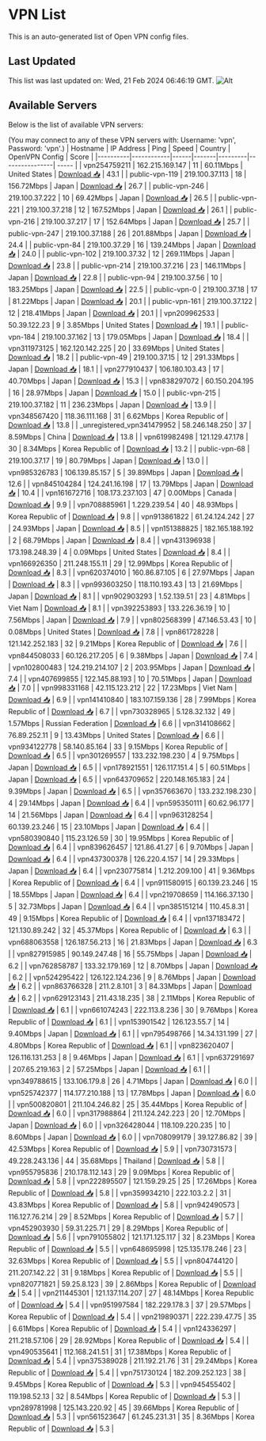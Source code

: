 # VPN List

This is an auto-generated list of Open VPN config files.

## Last Updated

This list was last updated on: Wed, 21 Feb 2024 06:46:19 GMT.
![Alt](https://repobeats.axiom.co/api/embed/186b98318ef1479477931607c1ad7d823f12451f.svg "Repobeats analytics image")

## Available Servers

Below is the list of available VPN servers:

(You may connect to any of these VPN servers with: Username: 'vpn', Password: 'vpn'.)
| Hostname | IP Address | Ping | Speed | Country | OpenVPN Config | Score |
|----------|------------|------|-------|---------|----------------| ----- |
| vpn254759211 | 162.215.169.147 | 11 | 60.11Mbps | United States | [Download 📥](./configs/server_0_US.ovpn) | 43.1 |
| public-vpn-119 | 219.100.37.113 | 18 | 156.72Mbps | Japan | [Download 📥](./configs/server_1_JP.ovpn) | 26.7 |
| public-vpn-246 | 219.100.37.222 | 10 | 69.42Mbps | Japan | [Download 📥](./configs/server_2_JP.ovpn) | 26.5 |
| public-vpn-221 | 219.100.37.218 | 12 | 167.52Mbps | Japan | [Download 📥](./configs/server_3_JP.ovpn) | 26.1 |
| public-vpn-216 | 219.100.37.217 | 17 | 152.64Mbps | Japan | [Download 📥](./configs/server_4_JP.ovpn) | 25.7 |
| public-vpn-247 | 219.100.37.188 | 26 | 201.88Mbps | Japan | [Download 📥](./configs/server_5_JP.ovpn) | 24.4 |
| public-vpn-84 | 219.100.37.29 | 16 | 139.24Mbps | Japan | [Download 📥](./configs/server_6_JP.ovpn) | 24.0 |
| public-vpn-102 | 219.100.37.32 | 12 | 269.11Mbps | Japan | [Download 📥](./configs/server_7_JP.ovpn) | 23.8 |
| public-vpn-214 | 219.100.37.216 | 23 | 146.11Mbps | Japan | [Download 📥](./configs/server_8_JP.ovpn) | 22.8 |
| public-vpn-94 | 219.100.37.56 | 10 | 183.25Mbps | Japan | [Download 📥](./configs/server_9_JP.ovpn) | 22.5 |
| public-vpn-0 | 219.100.37.18 | 17 | 81.22Mbps | Japan | [Download 📥](./configs/server_10_JP.ovpn) | 20.1 |
| public-vpn-161 | 219.100.37.122 | 12 | 218.41Mbps | Japan | [Download 📥](./configs/server_11_JP.ovpn) | 20.1 |
| vpn209962533 | 50.39.122.23 | 9 | 3.85Mbps | United States | [Download 📥](./configs/server_12_US.ovpn) | 19.1 |
| public-vpn-184 | 219.100.37.162 | 13 | 179.05Mbps | Japan | [Download 📥](./configs/server_13_JP.ovpn) | 18.4 |
| vpn311973125 | 162.120.142.225 | 20 | 33.69Mbps | United States | [Download 📥](./configs/server_14_US.ovpn) | 18.2 |
| public-vpn-49 | 219.100.37.15 | 12 | 291.33Mbps | Japan | [Download 📥](./configs/server_15_JP.ovpn) | 18.1 |
| vpn277910437 | 106.180.103.43 | 17 | 40.70Mbps | Japan | [Download 📥](./configs/server_16_JP.ovpn) | 15.3 |
| vpn838297072 | 60.150.204.195 | 16 | 28.97Mbps | Japan | [Download 📥](./configs/server_17_JP.ovpn) | 15.0 |
| public-vpn-215 | 219.100.37.182 | 11 | 236.23Mbps | Japan | [Download 📥](./configs/server_18_JP.ovpn) | 13.9 |
| vpn348567420 | 118.36.111.168 | 31 | 6.62Mbps | Korea Republic of | [Download 📥](./configs/server_19_KR.ovpn) | 13.8 |
| _unregistered_vpn341479952 | 58.246.148.250 | 37 | 8.59Mbps | China | [Download 📥](./configs/server_20_CN.ovpn) | 13.8 |
| vpn619982498 | 121.129.47.178 | 30 | 8.34Mbps | Korea Republic of | [Download 📥](./configs/server_21_KR.ovpn) | 13.2 |
| public-vpn-68 | 219.100.37.17 | 19 | 80.79Mbps | Japan | [Download 📥](./configs/server_22_JP.ovpn) | 13.0 |
| vpn985326783 | 106.139.85.157 | 5 | 39.89Mbps | Japan | [Download 📥](./configs/server_23_JP.ovpn) | 12.6 |
| vpn845104284 | 124.241.16.198 | 17 | 13.79Mbps | Japan | [Download 📥](./configs/server_24_JP.ovpn) | 10.4 |
| vpn161672716 | 108.173.237.103 | 47 | 0.00Mbps | Canada | [Download 📥](./configs/server_25_CA.ovpn) | 9.9 |
| vpn708885961 | 1.229.239.54 | 40 | 48.93Mbps | Korea Republic of | [Download 📥](./configs/server_26_KR.ovpn) | 9.8 |
| vpn913861822 | 61.24.124.242 | 27 | 24.93Mbps | Japan | [Download 📥](./configs/server_27_JP.ovpn) | 8.5 |
| vpn151388825 | 182.165.188.192 | 2 | 68.79Mbps | Japan | [Download 📥](./configs/server_28_JP.ovpn) | 8.4 |
| vpn431396938 | 173.198.248.39 | 4 | 0.09Mbps | United States | [Download 📥](./configs/server_29_US.ovpn) | 8.4 |
| vpn166926350 | 211.248.155.11 | 29 | 12.99Mbps | Korea Republic of | [Download 📥](./configs/server_30_KR.ovpn) | 8.3 |
| vpn620374010 | 160.86.87.105 | 6 | 27.97Mbps | Japan | [Download 📥](./configs/server_31_JP.ovpn) | 8.3 |
| vpn993603250 | 118.110.193.43 | 13 | 21.69Mbps | Japan | [Download 📥](./configs/server_32_JP.ovpn) | 8.1 |
| vpn902903293 | 1.52.139.51 | 23 | 4.81Mbps | Viet Nam | [Download 📥](./configs/server_33_VN.ovpn) | 8.1 |
| vpn392253893 | 133.226.36.19 | 10 | 7.56Mbps | Japan | [Download 📥](./configs/server_34_JP.ovpn) | 7.9 |
| vpn802568399 | 47.146.53.43 | 10 | 0.08Mbps | United States | [Download 📥](./configs/server_35_US.ovpn) | 7.8 |
| vpn861728228 | 121.142.252.183 | 32 | 9.21Mbps | Korea Republic of | [Download 📥](./configs/server_36_KR.ovpn) | 7.6 |
| vpn844508033 | 60.126.217.205 | 6 | 9.38Mbps | Japan | [Download 📥](./configs/server_37_JP.ovpn) | 7.4 |
| vpn102800483 | 124.219.214.107 | 2 | 203.95Mbps | Japan | [Download 📥](./configs/server_38_JP.ovpn) | 7.4 |
| vpn407699855 | 122.145.88.193 | 10 | 70.51Mbps | Japan | [Download 📥](./configs/server_39_JP.ovpn) | 7.0 |
| vpn998331168 | 42.115.123.212 | 22 | 17.23Mbps | Viet Nam | [Download 📥](./configs/server_40_VN.ovpn) | 6.9 |
| vpn141410840 | 183.107.159.136 | 28 | 7.99Mbps | Korea Republic of | [Download 📥](./configs/server_41_KR.ovpn) | 6.7 |
| vpn730328965 | 5.128.32.132 | 49 | 1.57Mbps | Russian Federation | [Download 📥](./configs/server_42_RU.ovpn) | 6.6 |
| vpn314108662 | 76.89.252.11 | 9 | 13.43Mbps | United States | [Download 📥](./configs/server_43_US.ovpn) | 6.6 |
| vpn934122778 | 58.140.85.164 | 33 | 9.15Mbps | Korea Republic of | [Download 📥](./configs/server_44_KR.ovpn) | 6.5 |
| vpn301269557 | 133.232.198.230 | 4 | 9.75Mbps | Japan | [Download 📥](./configs/server_45_JP.ovpn) | 6.5 |
| vpn178921551 | 126.117.151.4 | 5 | 60.51Mbps | Japan | [Download 📥](./configs/server_46_JP.ovpn) | 6.5 |
| vpn643709652 | 220.148.165.183 | 24 | 9.39Mbps | Japan | [Download 📥](./configs/server_47_JP.ovpn) | 6.5 |
| vpn357663670 | 133.232.198.230 | 4 | 29.14Mbps | Japan | [Download 📥](./configs/server_48_JP.ovpn) | 6.4 |
| vpn595350111 | 60.62.96.177 | 14 | 21.56Mbps | Japan | [Download 📥](./configs/server_49_JP.ovpn) | 6.4 |
| vpn963128254 | 60.139.23.246 | 15 | 23.10Mbps | Japan | [Download 📥](./configs/server_50_JP.ovpn) | 6.4 |
| vpn580390840 | 115.23.126.59 | 30 | 19.95Mbps | Korea Republic of | [Download 📥](./configs/server_51_KR.ovpn) | 6.4 |
| vpn839626457 | 121.86.41.27 | 6 | 9.70Mbps | Japan | [Download 📥](./configs/server_52_JP.ovpn) | 6.4 |
| vpn437300378 | 126.220.4.157 | 14 | 29.33Mbps | Japan | [Download 📥](./configs/server_53_JP.ovpn) | 6.4 |
| vpn230775814 | 1.212.209.100 | 41 | 9.36Mbps | Korea Republic of | [Download 📥](./configs/server_54_KR.ovpn) | 6.4 |
| vpn911580915 | 60.139.23.246 | 15 | 18.55Mbps | Japan | [Download 📥](./configs/server_55_JP.ovpn) | 6.4 |
| vpn219708659 | 114.166.37.130 | 5 | 32.73Mbps | Japan | [Download 📥](./configs/server_56_JP.ovpn) | 6.4 |
| vpn385151214 | 110.45.8.31 | 49 | 9.15Mbps | Korea Republic of | [Download 📥](./configs/server_57_KR.ovpn) | 6.4 |
| vpn137183472 | 121.130.89.242 | 32 | 45.37Mbps | Korea Republic of | [Download 📥](./configs/server_58_KR.ovpn) | 6.3 |
| vpn688063558 | 126.187.56.213 | 16 | 21.83Mbps | Japan | [Download 📥](./configs/server_59_JP.ovpn) | 6.3 |
| vpn827915985 | 90.149.247.48 | 16 | 55.75Mbps | Japan | [Download 📥](./configs/server_60_JP.ovpn) | 6.2 |
| vpn762858787 | 133.32.179.169 | 12 | 8.70Mbps | Japan | [Download 📥](./configs/server_61_JP.ovpn) | 6.2 |
| vpn524295422 | 126.122.124.236 | 9 | 8.76Mbps | Japan | [Download 📥](./configs/server_62_JP.ovpn) | 6.2 |
| vpn863766328 | 211.2.8.101 | 3 | 84.33Mbps | Japan | [Download 📥](./configs/server_63_JP.ovpn) | 6.2 |
| vpn629123143 | 211.43.18.235 | 38 | 2.11Mbps | Korea Republic of | [Download 📥](./configs/server_64_KR.ovpn) | 6.1 |
| vpn661074243 | 222.113.8.236 | 30 | 9.76Mbps | Korea Republic of | [Download 📥](./configs/server_65_KR.ovpn) | 6.1 |
| vpn153901542 | 126.123.55.7 | 14 | 9.40Mbps | Japan | [Download 📥](./configs/server_66_JP.ovpn) | 6.1 |
| vpn795498766 | 14.34.131.199 | 27 | 4.80Mbps | Korea Republic of | [Download 📥](./configs/server_67_KR.ovpn) | 6.1 |
| vpn823620407 | 126.116.131.253 | 8 | 9.46Mbps | Japan | [Download 📥](./configs/server_68_JP.ovpn) | 6.1 |
| vpn637291697 | 207.65.219.163 | 2 | 57.25Mbps | Japan | [Download 📥](./configs/server_69_JP.ovpn) | 6.1 |
| vpn349788615 | 133.106.179.8 | 26 | 4.71Mbps | Japan | [Download 📥](./configs/server_70_JP.ovpn) | 6.0 |
| vpn525742377 | 114.177.210.188 | 13 | 17.78Mbps | Japan | [Download 📥](./configs/server_71_JP.ovpn) | 6.0 |
| vpn500820801 | 211.104.246.82 | 25 | 35.44Mbps | Korea Republic of | [Download 📥](./configs/server_72_KR.ovpn) | 6.0 |
| vpn317988864 | 211.124.242.223 | 20 | 12.70Mbps | Japan | [Download 📥](./configs/server_73_JP.ovpn) | 6.0 |
| vpn326428044 | 118.109.220.235 | 10 | 8.60Mbps | Japan | [Download 📥](./configs/server_74_JP.ovpn) | 6.0 |
| vpn708099179 | 39.127.86.82 | 39 | 42.53Mbps | Korea Republic of | [Download 📥](./configs/server_75_KR.ovpn) | 5.9 |
| vpn730731573 | 49.228.243.136 | 44 | 35.68Mbps | Thailand | [Download 📥](./configs/server_76_TH.ovpn) | 5.8 |
| vpn955795836 | 210.178.112.143 | 29 | 9.09Mbps | Korea Republic of | [Download 📥](./configs/server_77_KR.ovpn) | 5.8 |
| vpn222895507 | 121.159.29.25 | 25 | 17.26Mbps | Korea Republic of | [Download 📥](./configs/server_78_KR.ovpn) | 5.8 |
| vpn359934210 | 222.103.2.2 | 31 | 43.83Mbps | Korea Republic of | [Download 📥](./configs/server_79_KR.ovpn) | 5.8 |
| vpn942490573 | 116.127.76.214 | 29 | 8.52Mbps | Korea Republic of | [Download 📥](./configs/server_80_KR.ovpn) | 5.7 |
| vpn452903930 | 59.31.225.71 | 29 | 8.29Mbps | Korea Republic of | [Download 📥](./configs/server_81_KR.ovpn) | 5.6 |
| vpn791055802 | 121.171.125.117 | 32 | 8.23Mbps | Korea Republic of | [Download 📥](./configs/server_82_KR.ovpn) | 5.5 |
| vpn648695998 | 125.135.178.246 | 23 | 32.63Mbps | Korea Republic of | [Download 📥](./configs/server_83_KR.ovpn) | 5.5 |
| vpn804744120 | 211.207.142.22 | 31 | 9.18Mbps | Korea Republic of | [Download 📥](./configs/server_84_KR.ovpn) | 5.5 |
| vpn820771821 | 59.25.8.123 | 39 | 2.86Mbps | Korea Republic of | [Download 📥](./configs/server_85_KR.ovpn) | 5.4 |
| vpn211445301 | 121.137.114.207 | 27 | 48.14Mbps | Korea Republic of | [Download 📥](./configs/server_86_KR.ovpn) | 5.4 |
| vpn951997584 | 182.229.178.3 | 37 | 29.57Mbps | Korea Republic of | [Download 📥](./configs/server_87_KR.ovpn) | 5.4 |
| vpn219890371 | 222.239.47.75 | 35 | 6.61Mbps | Korea Republic of | [Download 📥](./configs/server_88_KR.ovpn) | 5.4 |
| vpn124336297 | 211.218.57.106 | 29 | 28.92Mbps | Korea Republic of | [Download 📥](./configs/server_89_KR.ovpn) | 5.4 |
| vpn490535641 | 112.168.241.51 | 31 | 17.38Mbps | Korea Republic of | [Download 📥](./configs/server_90_KR.ovpn) | 5.4 |
| vpn375389028 | 211.192.21.76 | 31 | 29.24Mbps | Korea Republic of | [Download 📥](./configs/server_91_KR.ovpn) | 5.4 |
| vpn751730124 | 182.209.252.123 | 38 | 9.45Mbps | Korea Republic of | [Download 📥](./configs/server_92_KR.ovpn) | 5.3 |
| vpn945455402 | 119.198.52.13 | 32 | 8.54Mbps | Korea Republic of | [Download 📥](./configs/server_93_KR.ovpn) | 5.3 |
| vpn289781998 | 125.143.220.92 | 45 | 39.66Mbps | Korea Republic of | [Download 📥](./configs/server_94_KR.ovpn) | 5.3 |
| vpn561523647 | 61.245.231.31 | 35 | 8.36Mbps | Korea Republic of | [Download 📥](./configs/server_95_KR.ovpn) | 5.3 |
